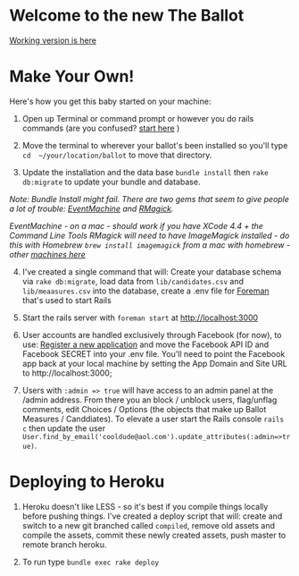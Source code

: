 Welcome to the new The Ballot
=============

[Working version is here](http://the-ballot.herokuapp.com/)

Make Your Own!
=============

Here's how you get this baby started on your machine:

1. Open up Terminal or command prompt or however you do rails commands (are you confused? [start here](http://lmgtfy.com/?q=ruby+on+rails+getting+started]) )

2. Move the terminal to wherever your ballot's been installed so you'll type `cd  ~/your/location/ballot` to move that directory.

3. Update the installation and the data base `bundle install` then `rake db:migrate` to update your bundle and database.

*Note: Bundle Install might fail. There are two gems that seem to give people a lot of trouble: [EventMachine](http://rubyeventmachine.com/) and [RMagick](http://rmagick.rubyforge.org/).*

*EventMachine - on a mac - should work if you have XCode 4.4 + the Command Line Tools*
*RMagick will need to have ImageMagick installed - do this with Homebrew `brew install imagemagick` from a mac with homebrew - other [machines here](http://www.imagemagick.org/script/binary-releases.php)*

4. I've created a single command that will: Create your database schema via `rake db:migrate`, load data from `lib/candidates.csv` and `lib/meaasures.csv` into the database, create a .env file for [Foreman](https://github.com/ddollar/foreman) that's used to start Rails

5. Start the rails server with `foreman start` at [http://localhost:3000](http://localhost:3000)

6. User accounts are handled exclusively through Facebook (for now), to use: [Register a new application](developers.facebook.com) and move the Facebook API ID and Facebook SECRET into your .env file. You'll need to point the Facebook app back at your local machine by setting the App Domain and Site URL to http://localhost:3000;

7. Users with `:admin => true` will have access to an admin panel at the /admin address. From there you an block / unblock users, flag/unflag comments, edit Choices / Options (the objects that make up Ballot Measures / Canddiates). To elevate a user start the Rails console `rails c` then update the user ` User.find_by_email('cooldude@aol.com').update_attributes(:admin=>true) `.

Deploying to Heroku
====

1. Heroku doesn't like LESS - so it's best if you compile things locally before pushing things. I've created a deploy script that will: create and switch to a new git branched called `compiled`, remove old assets and compile the assets, commit these newly created assets, push master to remote branch heroku.

2. To run type `bundle exec rake deploy`